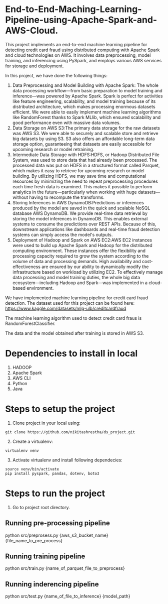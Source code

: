 # End-to-End-Maching-Learning-Pipeline-using-Apache-Spark-and-AWS-Cloud.
This project implements an end-to-end machine learning pipeline for detecting credit card fraud using distributed computing with Apache Spark and cloud technologies on AWS. It involves data preprocessing, model training, and inferencing using PySpark, and employs various AWS services for storage and deployment.

In this project, we have done the following things:
1. Data Preprocessing and Model Building with Apache Spark: The whole data processing workflow—from basic preparation to model training and inference—was powered by Apache Spark. Spark is perfect for activities like feature engineering, scalability, and model training because of its distributed architecture, which makes processing enormous datasets efficient. We were able to easily implement machine learning algorithms like RandomForest thanks to Spark MLlib, which ensured scalability and good performance even with massive data volumes.
2. Data Storage on AWS S3:The primary data storage for the raw datasets was AWS S3. We were able to securely and scalable store and retrieve big datasets by using S3. S3 also offers an affordable long-term data storage option, guaranteeing that datasets are easily accessible for upcoming research or model retraining.
3. Intermediate Data Storage with HDFS:HDFS, or Hadoop Distributed File System, was used to store data that had already been processed. The processed data was put on HDFS in a structured format called Parquet, which makes it easy to retrieve for upcoming research or model building. By utilizing HDFS, we may save time and computational resources by minimizing the need to repeat preprocessing procedures each time fresh data is examined. This makes it possible to perform analytics in the future—particularly when working with huge datasets—without having to recompute the transforms.
4. Storing Inferences in AWS DynamoDB:Predictions or inferences produced by the model are saved in the quick and scalable NoSQL database AWS DynamoDB. We provide real-time data retrieval by storing the model inferences in DynamoDB. This enables external systems to consume the predictions over REST APIs. Because of this, downstream applications like dashboards and real-time fraud detection systems can simply access the model's outputs.
5. Deployment of Hadoop and Spark on AWS EC2:AWS EC2 instances were used to build up Apache Spark and Hadoop for the distributed computing environment. These instances offer the flexibility and processing capacity required to grow the system according to the volume of data and processing demands. High availability and cost-effectiveness are ensured by our ability to dynamically modify the infrastructure based on workload by utilizing EC2. To effectively manage data processing and model training duties, the whole big data ecosystem—including Hadoop and Spark—was implemented in a cloud-based environment.

We have implemented machine learning pipeline for credit card fraud detection. The dataset used for this project can be found here: https://www.kaggle.com/datasets/mlg-ulb/creditcardfraud

The machine learning algorithm used to detect credit card fraus is RandomForestClassifier.

The data and the model obtained after training is stored in AWS S3.

# Dependencies to install in local
1. HADOOP
2. Apache Spark
3. AWS CLI
4. Python
5. Java

# Steps to setup the project
1. Clone project in your local using:
```
git clone https://github.com/nikitashrestha/ds_project.git
```

2. Create a virtualenv:
```
virtualenv venv
```

3. Activate virtualenv and install following dependecies:
```
source venv/bin/activate
pip install pyspark, pandas, dotenv, boto3
```

# Steps to run the project

1. Go to project root directory.

## Running pre-processing pipeline
python src/preprosess.py {aws_s3_bucket_name} {file_name_to_pre_process}

## Running training pipeline
python src/train.py {name_of_parquet_file_to_preprocess}

## Running inderencing pipeline
python src/test.py {name_of_file_to_inference} {model_path}
